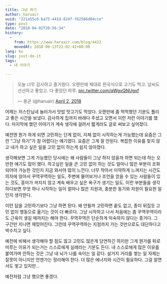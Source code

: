 ```yaml
---
title: 그냥 하기
author: haruair
uuid: "221a55c6-ba75-441d-824f-f62586d04cce"
type: post
date: "2018-04-02T20:56:34"
history:
  - 
    from: https://www.haruair.com/blog/4422
    movedAt: 2018-09-13T22:02:42+00:00
lang: ko
slug: just-do-it
tags:
  - 내 이야기

---
```

<blockquote class="twitter-tweet" data-lang="en">
  <p lang="ko" dir="ltr">
    오늘 너무 감사하고 즐거웠다. 오랜만에 제대로 한국식으로 고기도 먹고. 날씨도 선선하고 좋았고. 다 좋았던 하루. <a href="https://t.co/qWgxQNUgxf">pic.twitter.com/qWgxQNUgxf</a>
  </p>
  
  <p>
    &mdash; 용균 (@haruair) <a href="https://twitter.com/haruair/status/980765059298152448?ref_src=twsrc%5Etfw">April 2, 2018</a>
  </p>
</blockquote>



어제는 저스틴님네 놀러가서 맛밥 맛고기도 먹었다. 오랜만에 좀 먹먹했던 기분도 풀리고 좋은 시간을 보냈다. 감사하게 집까지 바래다 주셨고 오면서 이런 저런 이야기를 했다. 마지막에 했던 이야기가 계속 생각에 걸려서 짧게라도 글로 써보고 싶어졌다.

예전엔 뭔가 하게 되면 고민하는 단계 없이, 지체 없이 시작하는게 가능했는데 요즘은 그런 &#8220;그냥 하기&#8221;가 참 어렵다는 얘기였다. 요즘은 그게 잘 안된다. 복잡한 이유를 찾지 않고 내가 하고 싶은 일을 고민 없이 하는게 쉽지 않아졌다.

생각해보면 그게 가능했던 당시에는 왜 사람들이 그냥 하지 않을까 하면 되는데 하는 오만한 얘기도 많이 했다. 하고싶은 일을 큰 고민 없이 하는 것도 얼마나 많은 부분이 조화되어야 가능한 것인지 지금 와서야 많이 느낀다. 너무 작아서 미약하게 느껴지는 시간도 의자에 앉아서 꾸역꾸역하는 일도, 주변에 물어보거나 조언을 얻을 수 있는 사람들이 있는 것도, 흥미가 꺼지지 않고 계속 배우고 싶은 욕구가 생기는 일도. 이런 부분들을 생각하다보면 무엇 하나 시작하는 일이 얼마나 많은 지원과, 충분한 동기와 자원이 필요한 일인지 생각한다.

이런 답을 고민하기보다 그냥 하면 된다. 왜 안될까 고민하면 끝도 없고, 종이 뒤집듯 고민 없이 행동으로 옮기는 것이 더 빠르다. 그냥 시작하고 나서 처음에는 좀 꾸역꾸역이라도 근육이 생길 때까지는 해야 한다. 꾸역꾸역은 단순하게 익숙하지 않다는 증거다. 그 구간만 지나면 재밌어진다. 그런데 꾸역꾸역하는 지점까지 가는 것만으로도 대단하다고 박수치고 싶다.

예전에 비해서 생각해야 할 점도 많고 고민도 많은게 당연하긴 하지만 그게 뭔가를 뒤로 미루는 이유가 되는거는 스스로에게 실례라는 기분도 든다. 내 스스로에게 많은 이유를 붙여가며 안하는 것은 그냥 내 뇌가 나를 속이는 일 같다. 설거지 거리를 쌓는 일 자체는 잘못이 아니지만 언젠가는 정리해야 한다. 더 많은 에너지와 시간이 필요하다. 그걸 알면서도 쌓고 있지만&#8230;

예전처럼 그냥 했으면 좋겠다.